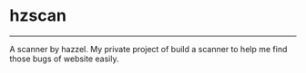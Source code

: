 # hzscan

---

A scanner by hazzel. My private project of build a scanner to help me find those bugs of website easily.
